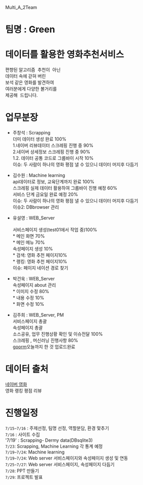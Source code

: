 Multi_A_2Team

# 팀명 : Green 

# 데이터를 활용한 영화추천서비스<br>
편향된 알고리즘  추천이  아닌<br>
데이터 속에 갇혀 버린 <br>
보석 같은 영화를 발견하여<br>
여러분에게 다양한 볼거리를 <br>
제공해  드립니다.


# 업무분장<br>
* 주창석 : Scrapping<br>
         더미 데이터 생성 완료 100%<br>
         1.네이버 리뷰데이터 스크레핑 진행 중 90% <br>
         2.네이버 상세정보 스크레핑 진행 중 90% <br>
         1.2. 데이터 공통 코드로 그룹바이 시작 10% <br>
         이슈: 두 사람이 하나의 영화 평점 낼 수 있으니 데이터 머지후 다듬기 <br>
         
* 김수원 : Machine learning<br>
         api데이터로 정보, 교육단계까지 완료 100% <br>
         스크레핑 실제 데이터 활용하여 그룹바이 진행 예정 60% <br>
         서비스 단계 금요일 완료 예정 20% <br>
         이슈: 두 사람이 하나의 영화 평점 낼 수 있으니 데이터 머지후 다듬기 <br>
         이슈2: DBbrowser 관리<br> 
         
* 유설영 : WEB_Server<br>        
         서비스페이지 생성(test01에서 작업 중)100%<br>
          * 메인 화면 70% <br>
          * 메인 메뉴 70% <br>
         속성페이지 생성 10%<br>
          * 검색: 영화 추천 페이지10% <br>
          * 랭킹: 영화 추천 페이지10% <br>
         이슈: 페이지 네이션 경로 찾기<br>
         
* 박건욱 : WEB_Server<br>
         속성페이지 about 관리<br>
          * 이미지 수정 80%<br>
          * 내용 수정 10% <br>
          * 화면 수정 10% <br>
         
* 김주희 : WEB_Server, PM<br>
         서비스페이지 총괄<br>
         속성페이지 총괄<br>
         소스공유, 업무 진행상황 확인 및 이슈전달 100% <br>
         스크레핑 , 머신러닝 진행사항 80% <br>
         [goorm](https://multi-a-team-cddcy.run.goorm.io/)오늘까지 한 것 업로드완료<br>

# 데이터 출처<br>
[네이버 영화](https://movie.naver.com/) <br>
영화 랭킹
평점 리뷰 

# 진행일정
`7/15~7/16` : 주제선정, 팀명 선정, 역할분담, 환경 맟추기<br>
`7/16` : 사이트 수집 <br>
'7/19' : Scrapping- Dermy data(DBsqlite3) <br>
`7/23`: Scrapping, Machine Learning 각 통계 예정<br>
`7/19~7/24`: Machine learning<br>
`7/19~7/24`: Web server 서비스페이지와 속성페이지 생성 및 연동<br>
`7/25~7/27`: Web server 서비스페이지, 속성페이지 다듬기<br>
`7/28`: PPT 만들기<br>
`7/29`: 프로젝트 발표 <br>


